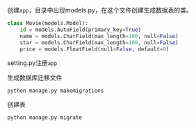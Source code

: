 创建`app`，目录中出现models.py，在这个文件创建生成数据表的类。

```python
class Movie(models.Model):
    id = models.AutoField(primary_key=True)
    name = models.CharField(max_length=100, null=False)
    star = models.CharField(max_length=100, null=False)
    price = models.FloatField(null=False, default=0)
```

setting.py注册`app`

生成数据库迁移文件

```
python manage.py makemigrations
```

创建表

```
python manage.py migrate
```
